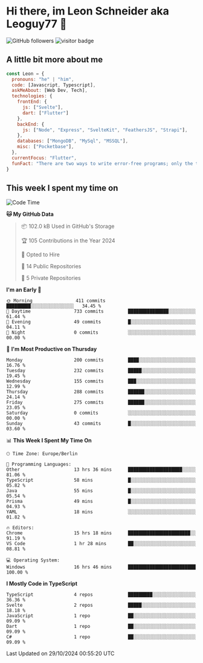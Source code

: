 # Hi there, im Leon Schneider aka Leoguy77 👋

![GitHub followers](https://img.shields.io/github/followers/leoguy77.svg?style=social&label=Followers) ![visitor badge](https://vbr.nathanchung.dev/badge?page_id=Leoguy77)

## A little bit more about me

```javascript
const Leon = {
  pronouns: "he" | "him",
  code: [Javascript, Typescript],
  askMeAbout: [Web Dev, Tech],
  technologies: {
    frontEnd: {
      js: ["Svelte"],
      dart: ["Flutter"]
    },
    backEnd: {
      js: ["Node", "Express", "SvelteKit", "FeathersJS", "Strapi"],
    },
    databases: ["MongoDB", "MySql", "MSSQL"],
    misc: ["Pocketbase"],
  },
  currentFocus: "Flutter",
  funFact: "There are two ways to write error-free programs; only the third one works"
}
```

## This week I spent my time on

<!--START_SECTION:waka-->
![Code Time](http://img.shields.io/badge/Code%20Time-240%20hrs%2058%20mins-blue)

**🐱 My GitHub Data** 

> 📦 102.0 kB Used in GitHub's Storage 
 > 
> 🏆 105 Contributions in the Year 2024
 > 
> 💼 Opted to Hire
 > 
> 📜 14 Public Repositories 
 > 
> 🔑 5 Private Repositories 
 > 
**I'm an Early 🐤** 

```text
🌞 Morning                411 commits         █████████░░░░░░░░░░░░░░░░   34.45 % 
🌆 Daytime                733 commits         ███████████████░░░░░░░░░░   61.44 % 
🌃 Evening                49 commits          █░░░░░░░░░░░░░░░░░░░░░░░░   04.11 % 
🌙 Night                  0 commits           ░░░░░░░░░░░░░░░░░░░░░░░░░   00.00 % 
```
📅 **I'm Most Productive on Thursday** 

```text
Monday                   200 commits         ████░░░░░░░░░░░░░░░░░░░░░   16.76 % 
Tuesday                  232 commits         █████░░░░░░░░░░░░░░░░░░░░   19.45 % 
Wednesday                155 commits         ███░░░░░░░░░░░░░░░░░░░░░░   12.99 % 
Thursday                 288 commits         ██████░░░░░░░░░░░░░░░░░░░   24.14 % 
Friday                   275 commits         ██████░░░░░░░░░░░░░░░░░░░   23.05 % 
Saturday                 0 commits           ░░░░░░░░░░░░░░░░░░░░░░░░░   00.00 % 
Sunday                   43 commits          █░░░░░░░░░░░░░░░░░░░░░░░░   03.60 % 
```


📊 **This Week I Spent My Time On** 

```text
🕑︎ Time Zone: Europe/Berlin

💬 Programming Languages: 
Other                    13 hrs 36 mins      ████████████████████░░░░░   81.06 % 
TypeScript               58 mins             █░░░░░░░░░░░░░░░░░░░░░░░░   05.82 % 
Java                     55 mins             █░░░░░░░░░░░░░░░░░░░░░░░░   05.54 % 
Prisma                   49 mins             █░░░░░░░░░░░░░░░░░░░░░░░░   04.93 % 
YAML                     18 mins             ░░░░░░░░░░░░░░░░░░░░░░░░░   01.82 % 

🔥 Editors: 
Chrome                   15 hrs 18 mins      ███████████████████████░░   91.19 % 
VS Code                  1 hr 28 mins        ██░░░░░░░░░░░░░░░░░░░░░░░   08.81 % 

💻 Operating System: 
Windows                  16 hrs 46 mins      █████████████████████████   100.00 % 
```

**I Mostly Code in TypeScript** 

```text
TypeScript               4 repos             █████████░░░░░░░░░░░░░░░░   36.36 % 
Svelte                   2 repos             █████░░░░░░░░░░░░░░░░░░░░   18.18 % 
JavaScript               1 repo              ██░░░░░░░░░░░░░░░░░░░░░░░   09.09 % 
Dart                     1 repo              ██░░░░░░░░░░░░░░░░░░░░░░░   09.09 % 
C#                       1 repo              ██░░░░░░░░░░░░░░░░░░░░░░░   09.09 % 
```




 Last Updated on 29/10/2024 00:55:20 UTC
<!--END_SECTION:waka-->
